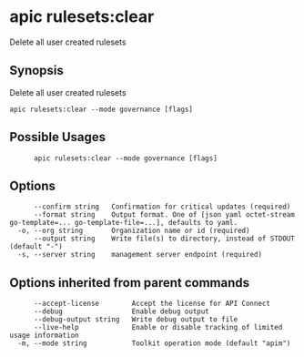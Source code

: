 # apic rulesets:clear

Delete all user created rulesets

## Synopsis

Delete all user created rulesets

```
apic rulesets:clear --mode governance [flags]
```

## Possible Usages

```
      apic rulesets:clear --mode governance [flags]
```

## Options

```
      --confirm string   Confirmation for critical updates (required)
      --format string    Output format. One of [json yaml octet-stream go-template=... go-template-file=...], defaults to yaml.
  -o, --org string       Organization name or id (required)
      --output string    Write file(s) to directory, instead of STDOUT (default "-")
  -s, --server string    management server endpoint (required)
```

## Options inherited from parent commands

```
      --accept-license        Accept the license for API Connect
      --debug                 Enable debug output
      --debug-output string   Write debug output to file
      --live-help             Enable or disable tracking of limited usage information
  -m, --mode string           Toolkit operation mode (default "apim")
```
